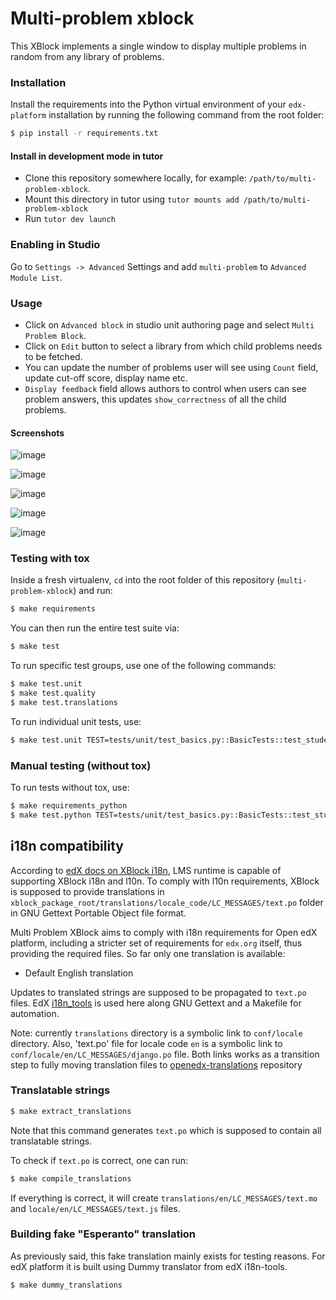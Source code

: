 # Multi-problem xblock

This XBlock implements a single window to display multiple problems in random
from any library of problems.

### Installation

Install the requirements into the Python virtual environment of your
`edx-platform` installation by running the following command from the
root folder:

```bash
$ pip install -r requirements.txt

```

#### Install in development mode in tutor

* Clone this repository somewhere locally, for example: `/path/to/multi-problem-xblock`.
* Mount this directory in tutor using `tutor mounts add /path/to/multi-problem-xblock`
* Run `tutor dev launch`

### Enabling in Studio

Go to `Settings -> Advanced` Settings and add `multi-problem` to `Advanced Module List`.

### Usage

* Click on `Advanced block` in studio unit authoring page and select `Multi Problem Block`.
* Click on `Edit` button to select a library from which child problems needs to be fetched.
* You can update the number of problems user will see using `Count` field, update cut-off score, display name etc.
* `Display feedback` field allows authors to control when users can see problem answers, this updates `show_correctness` of all the child problems.

#### Screenshots

![image](https://github.com/user-attachments/assets/b6cec90d-307b-43f8-856f-6cd54f28918a)

![image](https://github.com/user-attachments/assets/645b5ab4-74e9-4237-be87-c81b3d432fdf)

![image](https://github.com/user-attachments/assets/be11fe56-8c90-4f51-bce1-aa20ad852718)

![image](https://github.com/user-attachments/assets/f4243f26-c73a-4ebd-afbe-7e5bc84a9617)

![image](https://github.com/user-attachments/assets/a92831f1-df7e-40d7-a323-9c514380a3ad)


### Testing with tox

Inside a fresh virtualenv, `cd` into the root folder of this repository
(`multi-problem-xblock`) and run:

```bash
$ make requirements
```

You can then run the entire test suite via:

```bash
$ make test
```

To run specific test groups, use one of the following commands:

```bash
$ make test.unit
$ make test.quality
$ make test.translations
```

To run individual unit tests, use:

```bash
$ make test.unit TEST=tests/unit/test_basics.py::BasicTests::test_student_view_data
```

### Manual testing (without tox)

To run tests without tox, use:

```bash
$ make requirements_python
$ make test.python TEST=tests/unit/test_basics.py::BasicTests::test_student_view_data
```


## i18n compatibility

According to [edX docs on XBlock i18n][edx-docs-i18n], LMS runtime is capable of supporting XBlock i18n and l10n.
To comply with l10n requirements, XBlock is supposed to provide translations in
`xblock_package_root/translations/locale_code/LC_MESSAGES/text.po` folder in GNU Gettext Portable Object file format.

[edx-docs-i18n]: http://edx.readthedocs.io/projects/xblock-tutorial/en/latest/edx_platform/edx_lms.html#internationalization-support

Multi Problem XBlock aims to comply with i18n requirements for Open edX platform, including a stricter set of
requirements for `edx.org` itself, thus providing the required files. So far only one translation is available:

* Default English translation

Updates to translated strings are supposed to be propagated to `text.po` files. EdX [i18n_tools][edx-i18n-tools] is used here along GNU Gettext and a Makefile for automation.

[edx-i18n-tools]: https://github.com/openedx/i18n-tools

Note: currently `translations` directory is a symbolic link to `conf/locale` directory. Also, 'text.po' file for locale code `en` is a symbolic link to `conf/locale/en/LC_MESSAGES/django.po` file. Both links works as a transition step to fully moving translation files to [openedx-translations](https://github.com/openedx/openedx-translations) repository

### Translatable strings

```bash
$ make extract_translations
```

Note that this command generates `text.po` which is supposed to contain
all translatable strings.

To check if `text.po` is correct, one can run:

```bash
$ make compile_translations
```

If everything is correct, it will create `translations/en/LC_MESSAGES/text.mo` and `locale/en/LC_MESSAGES/text.js` files.

### Building fake "Esperanto" translation


As previously said, this fake translation mainly exists for testing reasons. For edX platform it is built using Dummy
translator from edX i18n-tools.

```bash
$ make dummy_translations
```
